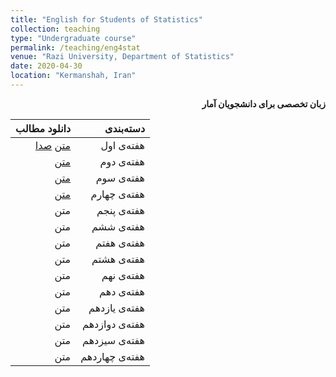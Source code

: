 ```yaml
---
title: "English for Students of Statistics"
collection: teaching
type: "Undergraduate course"
permalink: /teaching/eng4stat
venue: "Razi University, Department of Statistics"
date: 2020-04-30
location: "Kermanshah, Iran"
---
```


<p dir='rtl' align='right'><b>
  زبان تخصصی برای دانشجویان آمار
</b></p>



| دانلود مطالب | دسته‌بندی |
|---:|---:|
| [متن](../files/Cpp/cpp1.pdf) [صدا](../files/Cpp/cpp1.pdf) | هفته‌ی اول |
| [متن](../files/Cpp/cpp2.pdf) | هفته‌ی دوم |
| [متن](../files/Cpp/cpp3.pdf) | هفته‌ی سوم |
| [متن](../files/Cpp/cpp4.pdf) | هفته‌ی چهارم |
| متن | هفته‌ی پنجم |
| متن | هفته‌ی ششم |
| متن | هفته‌ی هفتم |
| متن | هفته‌ی هشتم |
| متن | هفته‌ی نهم |
| متن | هفته‌ی دهم |
| متن | هفته‌ی یازدهم |
| متن | هفته‌ی دوازدهم |
| متن | هفته‌ی سیزدهم |
| متن | هفته‌ی چهاردهم |

